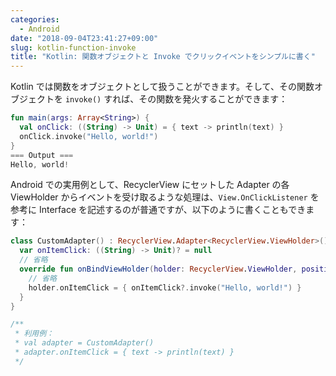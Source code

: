 ```yaml
---
categories:
  - Android
date: "2018-09-04T23:41:27+09:00"
slug: kotlin-function-invoke
title: "Kotlin: 関数オブジェクトと Invoke でクリックイベントをシンプルに書く"
---
```


Kotlin では関数をオブジェクトとして扱うことができます。そして、その関数オブジェクトを `invoke()` すれば、その関数を発火することができます：

```kotlin
fun main(args: Array<String>) {
  val onClick: ((String) -> Unit) = { text -> println(text) }
  onClick.invoke("Hello, world!")
}
=== Output ===
Hello, world!
```

Android での実用例として、RecyclerView にセットした Adapter の各 ViewHolder からイベントを受け取るような処理は、`View.OnClickListener` を参考に Interface を記述するのが普通ですが、以下のように書くこともできます：

```kotlin
class CustomAdapter() : RecyclerView.Adapter<RecyclerView.ViewHolder>() {
  var onItemClick: ((String) -> Unit)? = null
  // 省略
  override fun onBindViewHolder(holder: RecyclerView.ViewHolder, position: Int) {
    // 省略
    holder.onItemClick = { onItemClick?.invoke("Hello, world!") }
  }
}

/**
 * 利用例：
 * val adapter = CustomAdapter()
 * adapter.onItemClick = { text -> println(text) }
 */
```

